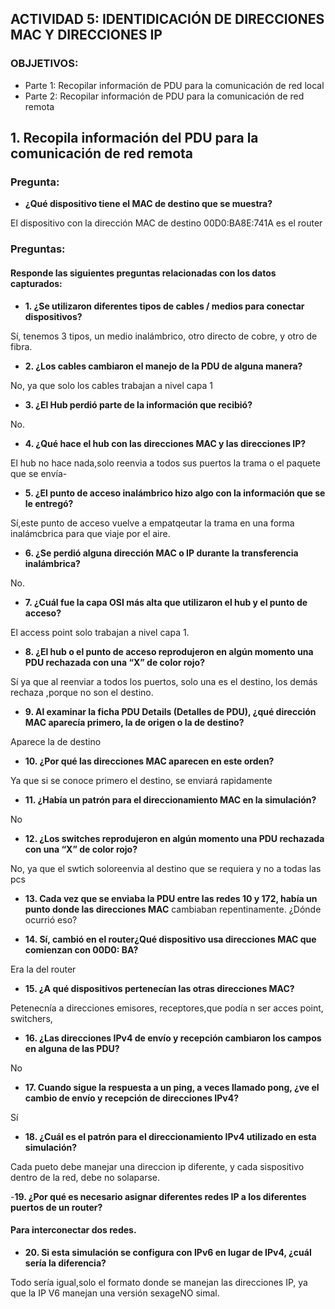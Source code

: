 ## ACTIVIDAD 5: IDENTIDICACIÓN DE DIRECCIONES MAC Y DIRECCIONES IP

### OBJJETIVOS:
- Parte 1: Recopilar información de PDU para la comunicación de red local
- Parte 2: Recopilar información de PDU para la comunicación de red remota 

## 1. Recopila información del PDU para la comunicación de red remota 

### Pregunta:

- **¿Qué dispositivo tiene el MAC de destino que se muestra?**

El dispositivo con la dirección MAC de destino 00D0:BA8E:741A es el router

### Preguntas:
#### Responde las siguientes preguntas relacionadas con los datos capturados:

- **1. ¿Se utilizaron diferentes tipos de cables / medios para conectar dispositivos?**

Sí, tenemos 3 tipos, un medio inalámbrico, otro directo de cobre, y otro de fibra.

- **2. ¿Los cables cambiaron el manejo de la PDU de alguna manera?**

No, ya que solo los cables trabajan a nivel capa 1

- **3. ¿El Hub perdió parte de la información que recibió?**
 
 No.

- **4. ¿Qué hace el hub con las direcciones MAC y las direcciones IP?**

El hub no hace nada,solo reenvia a todos sus puertos la trama o el paquete que se envía-

- **5. ¿El punto de acceso inalámbrico hizo algo con la información que se le entregó?**
 
 Sí,este punto de acceso vuelve a empatqeutar la trama en una forma inalámcbrica para que viaje por el aire.

- **6. ¿Se perdió alguna dirección MAC o IP durante la transferencia inalámbrica?**

No.

- **7. ¿Cuál fue la capa OSI más alta que utilizaron el hub y el punto de acceso?** 

El access point solo trabajan a nivel capa 1.

- **8. ¿El hub o el punto de acceso reprodujeron en algún momento una PDU rechazada con una “X” de color rojo?**

Sí ya que al reenviar a todos los puertos, solo una es el destino, los demás rechaza ,porque no son el destino.


- **9. Al examinar la ficha PDU Details (Detalles de PDU), ¿qué dirección MAC aparecía primero, la de origen o la de destino?**

Aparece la de destino


- **10. ¿Por qué las direcciones MAC aparecen en este orden?**

Ya que si se conoce primero el destino, se enviará rapidamente

- **11. ¿Había un patrón para el direccionamiento MAC en la simulación?**

 No

- **12. ¿Los switches reprodujeron en algún momento una PDU rechazada con una “X” de color rojo?**

No, ya que el swtich soloreenvia al destino que se requiera y no a todas las pcs

- **13. Cada vez que se enviaba la PDU entre las redes 10 y 172, había un punto donde las direcciones MAC** cambiaban repentinamente. ¿Dónde ocurrió eso? 

- **14. Sí, cambió en el router¿Qué dispositivo usa direcciones MAC que comienzan con 00D0: BA?** 

Era la del router


- **15. ¿A qué dispositivos pertenecían las otras direcciones MAC?**

Petenecnía a direcciones emisores, receptores,que podía n ser acces point, switchers,

- **16. ¿Las direcciones IPv4 de envío y recepción cambiaron los campos en alguna de las PDU?**

No

- **17. Cuando sigue la respuesta a un ping, a veces llamado pong, ¿ve el cambio de envío y recepción de direcciones IPv4?**

Sí

- **18. ¿Cuál es el patrón para el direccionamiento IPv4 utilizado en esta simulación?**

Cada pueto debe manejar una direccion ip diferente, y cada sispositivo dentro de la red, debe no solaparse.

-**19. ¿Por qué es necesario asignar diferentes redes IP a los diferentes puertos de un router?** 

#### Para interconectar dos redes.

- **20. Si esta simulación se configura con IPv6 en lugar de IPv4, ¿cuál sería la diferencia?**

Todo sería igual,solo el formato donde se manejan las direcciones IP, ya que la IP V6 manejan una versión sexageNO simal.
